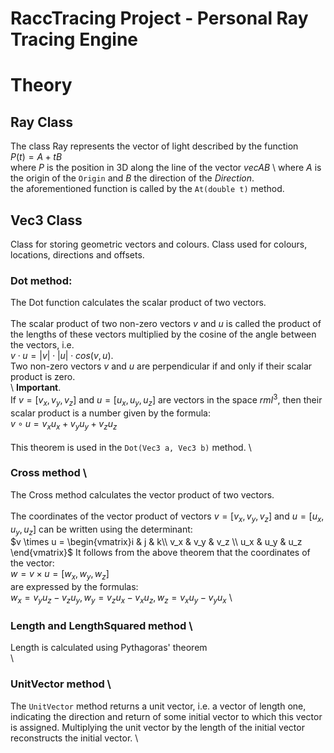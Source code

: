 # RaccTracing Project - Personal Ray Tracing Engine 


# Theory

## Ray Class
The class Ray represents the vector of light described by the function \
$P(t) = A + tB$ \
where $P$ is the position in 3D along the line of the vector $vec{AB}$ \ 
where $A$ is the origin of the `Origin` and $B$ the direction of the $Direction$. \
the aforementioned function is called by the `At(double t)` method.

## Vec3 Class
Class for storing geometric vectors and colours. Class used for colours, locations, directions and offsets. 


### Dot method:
The Dot function calculates the scalar product of two vectors. \
\
The scalar product of two non-zero vectors $v$ and $u$ is called the product of the lengths of these vectors multiplied by the cosine of the angle between the vectors, i.e. \
$v \cdot u = |v| \cdot |u| \cdot cos(v,u)$.  \
Two non-zero vectors $v$ and $u$ are perpendicular if and only if their scalar product is zero. \
\ 
**Important**. \
If $v = [v_x,v_y,v_z]$ and $u = [u_x, u_y, u_z]$ are vectors in the space ${rm I}^3$, then their scalar product is a number given by the formula: \
$v \circ u = v_xu_x+v_yu_y+v_zu_z$  \
\
This theorem is used in the `Dot(Vec3 a, Vec3 b)` method. \
### Cross method \
The Cross method calculates the vector product of two vectors. \
\
The coordinates of the vector product of vectors $v = [v_x,v_y,v_z]$ and $u = [u_x, u_y, u_z]$ can be written using the determinant: \
$v \times u =  \begin{vmatrix}i & j & k\\ v_x & v_y & v_z \\ u_x & u_y & u_z \end{vmatrix}$ 
It follows from the above theorem that the coordinates of the vector: \
$w=v \times u = [w_x, w_y, w_z]$ \
are expressed by the formulas: \
$w_x = v_yu_z- v_zu_y, w_y=v_zu_x - v_xu_z, w_z = v_xu_y - v_yu_x$ \ 
### Length and LengthSquared method \
Length is calculated using Pythagoras' theorem \
\
### UnitVector method \
The `UnitVector` method returns a unit vector, i.e. a vector of length one, indicating the direction and return of some initial vector to which this vector is assigned. Multiplying the unit vector by the length of the initial vector reconstructs the initial vector. \
